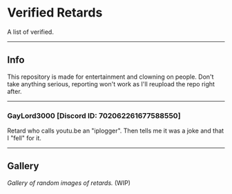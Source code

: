 # Verified Retards
A list of verified.
***
## Info
This repository is made for entertainment and clowning on people. Don't take anything serious, reporting won't work as I'll reupload the repo right after.
***
### GayLord3000 [Discord ID: 702062261677588550]
Retard who calls youtu.be an "iplogger". Then tells me it was a joke and that I "fell" for it.
***
## Gallery
*Gallery of random images of retards.* (WIP)